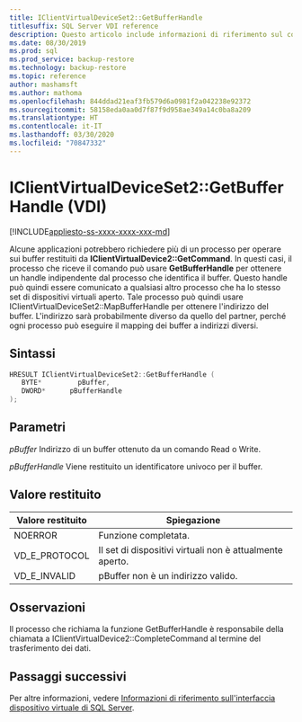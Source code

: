 ```yaml
---
title: IClientVirtualDeviceSet2::GetBufferHandle
titlesuffix: SQL Server VDI reference
description: Questo articolo include informazioni di riferimento sul comando IClientVirtualDeviceSet2::GetBufferHandle.
ms.date: 08/30/2019
ms.prod: sql
ms.prod_service: backup-restore
ms.technology: backup-restore
ms.topic: reference
author: mashamsft
ms.author: mathoma
ms.openlocfilehash: 844ddad21eaf3fb579d6a0981f2a042238e92372
ms.sourcegitcommit: 58158eda0aa0d7f87f9d958ae349a14c0ba8a209
ms.translationtype: HT
ms.contentlocale: it-IT
ms.lasthandoff: 03/30/2020
ms.locfileid: "70847332"
---
```

# <a name="iclientvirtualdeviceset2getbufferhandle-vdi"></a>IClientVirtualDeviceSet2::GetBufferHandle (VDI)

[!INCLUDE[appliesto-ss-xxxx-xxxx-xxx-md](../../../includes/appliesto-ss-xxxx-xxxx-xxx-md.md)]

Alcune applicazioni potrebbero richiedere più di un processo per operare sui buffer restituiti da **IClientVirtualDevice2::GetCommand**. In questi casi, il processo che riceve il comando può usare **GetBufferHandle** per ottenere un handle indipendente dal processo che identifica il buffer. Questo handle può quindi essere comunicato a qualsiasi altro processo che ha lo stesso set di dispositivi virtuali aperto. Tale processo può quindi usare IClientVirtualDeviceSet2::MapBufferHandle per ottenere l'indirizzo del buffer. L'indirizzo sarà probabilmente diverso da quello del partner, perché ogni processo può eseguire il mapping dei buffer a indirizzi diversi.

## <a name="syntax"></a>Sintassi

```c
HRESULT IClientVirtualDeviceSet2::GetBufferHandle (
   BYTE*         pBuffer,
   DWORD*      pBufferHandle
);
```

## <a name="parameters"></a>Parametri

*pBuffer* Indirizzo di un buffer ottenuto da un comando Read o Write.

*pBufferHandle* Viene restituito un identificatore univoco per il buffer.

## <a name="return-value"></a>Valore restituito

|Valore restituito | Spiegazione |
|---|---|
| NOERROR | Funzione completata. |
| VD_E_PROTOCOL | Il set di dispositivi virtuali non è attualmente aperto. |
| VD_E_INVALID | pBuffer non è un indirizzo valido. |

## <a name="remarks"></a>Osservazioni

Il processo che richiama la funzione GetBufferHandle è responsabile della chiamata a IClientVirtualDevice2::CompleteCommand al termine del trasferimento dei dati.

## <a name="next-steps"></a>Passaggi successivi

Per altre informazioni, vedere [Informazioni di riferimento sull'interfaccia dispositivo virtuale di SQL Server](reference-virtual-device-interface.md).